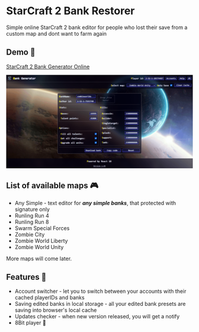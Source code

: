 # StarCraft 2 Bank Restorer

Simple online StarCraft 2 bank editor for people who lost their save from a custom map and dont want to farm again 

## Demo :rocket: 
[StarCraft 2 Bank Generator Online](https://darthvan.github.io/StarCraft2-Bank-Restorer/ "https://darthvan.github.io/StarCraft2-Bank-Restorer")

<img src="./preview.png" alt="sc2 bank editor" width="800" />

## List of available maps :video_game: 

* Any Simple - text editor for ***any simple banks***, that protected with signature only
* Runling Run 4
* Runling Run 8
* Swarm Special Forces
* Zombie City
* Zombie World Liberty
* Zombie World Unity

More maps will come later.

## Features :balloon:

* Account switcher - let you to switch between your accounts with their cached playerIDs and banks
* Saving edited banks in local storage - all your edited bank presets are saving into browser's local cache
* Updates checker - when new version released, you will get a notify
* 8Bit player :musical_score:
